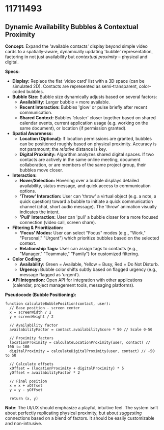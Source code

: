# 11711493

## Dynamic Availability Bubbles & Contextual Proximity

**Concept:** Expand the 'available contacts' display beyond simple video cards to a spatially-aware, dynamically updating 'bubble' representation, factoring in not just availability but *contextual proximity* – physical and digital.

**Specs:**

*   **Display:** Replace the flat ‘video card’ list with a 3D space (can be simulated 2D). Contacts are represented as semi-transparent, color-coded bubbles.
*   **Bubble Size:** Bubble size dynamically adjusts based on several factors:
    *   **Availability:** Larger bubble = more available.
    *   **Recent Interaction:**  Bubbles 'glow' or pulse briefly after recent communication.
    *   **Shared Context:**  Bubbles ‘cluster’ closer together based on shared calendar events, current application usage (e.g. working on the same document), or location (if permission granted).
*   **Spatial Awareness:**
    *   **Location (Optional):** If location permissions are granted, bubbles can be positioned roughly based on physical proximity.  Accuracy is not paramount; the *relative* distance is key.
    *   **Digital Proximity:** Algorithm analyzes shared digital spaces.  If two contacts are actively in the same online meeting, document collaboration, or are members of the same project group, their bubbles move closer.
*   **Interaction:**
    *   **Hover/Selection:** Hovering over a bubble displays detailed availability, status message, and quick access to communication options.
    *   **'Throw' Interaction:**  User can 'throw' a virtual object (e.g. a note, a quick question) toward a bubble to initiate a quick communication channel (chat, short audio message).  The 'throw' animation visually indicates the intent.
    *   **'Pull' Interaction:**  User can 'pull' a bubble closer for a more focused connection (video call, screen share).
*   **Filtering & Prioritization:**
    *   **'Focus' Modes:** User can select "Focus" modes (e.g., "Work," "Personal," "Urgent") which prioritize bubbles based on the selected context.
    *   **Relationship Tags:**  User can assign tags to contacts (e.g., "Manager," "Teammate," "Family") for customized filtering.
*   **Color Coding:**
    *   **Availability:** Green = Available, Yellow = Busy, Red = Do Not Disturb.
    *   **Urgency:**  Bubble color shifts subtly based on flagged urgency (e.g., message flagged as ‘urgent’).
*   **API Integration:**  Open API for integration with other applications (calendar, project management tools, messaging platforms).

**Pseudocode (Bubble Positioning):**

```
function calculateBubblePosition(contact, user):
  // Base position - screen center
  x = screenWidth / 2
  y = screenHeight / 2

  // Availability factor
  availabilityFactor = contact.availabilityScore * 50 // Scale 0-50

  // Proximity factors
  locationProximity = calculateLocationProximity(user, contact) // -100 to 100
  digitalProximity = calculateDigitalProximity(user, contact) // -50 to 50

  // Calculate offsets
  xOffset = (locationProximity + digitalProximity) * 5
  yOffset = availabilityFactor * 2

  // Final position
  x = x + xOffset
  y = y - yOffset

  return (x, y)
```

**Note:**  The UI/UX should emphasize a playful, intuitive feel. The system isn’t about perfectly replicating physical proximity, but about *suggesting* connections based on a blend of factors.  It should be easily customizable and non-intrusive.